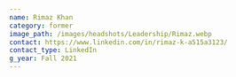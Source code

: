 ```yaml
---
name: Rimaz Khan
category: former
image_path: /images/headshots/Leadership/Rimaz.webp
contact: https://www.linkedin.com/in/rimaz-k-a515a3123/
contact_type: LinkedIn
g_year: Fall 2021
---
```

